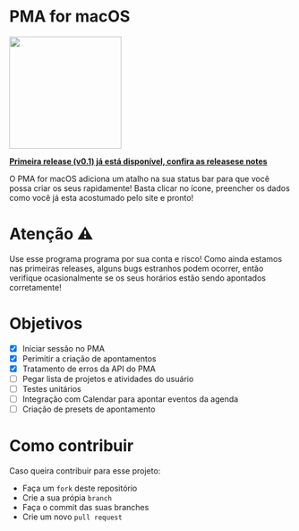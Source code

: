 # PMA for macOS
<img src="https://user-images.githubusercontent.com/23082132/73617871-d45d0900-4601-11ea-9a82-6e8b7c05b9b0.png" data-canonical-src="https://gyazo.com/eb5c5741b6a9a16c692170a41a49c858.png" width="200" />

**[Primeira release (v0.1) já está disponível, confira as releasese notes](https://github.com/tfmart/pma-mac/releases/tag/v0.1)**

O PMA for macOS adiciona um atalho na sua status bar para que você possa criar os seus rapidamente! Basta clicar no ícone, preencher os dados como você já esta acostumado pelo site e pronto!

# Atenção ⚠️

Use esse programa programa por sua conta e risco! Como ainda estamos nas primeiras releases, alguns bugs estranhos podem ocorrer, então verifique ocasionalmente se os seus horários estão sendo apontados corretamente!

# Objetivos

- [x] Iniciar sessão no PMA
- [x] Perimitir a criação de apontamentos
- [x] Tratamento de erros da API do PMA
- [ ] Pegar lista de projetos e atividades do usuário
- [ ] Testes unitários
- [ ] Integração com Calendar para apontar eventos da agenda
- [ ] Criação de presets de apontamento

# Como contribuir

Caso queira contribuir para esse projeto: 
* Faça um `fork` deste repositório
* Crie a sua própia `branch`
* Faça o commit das suas branches
* Crie um novo `pull request`
